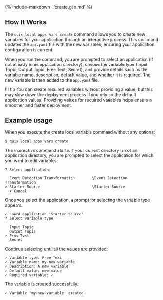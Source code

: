 {% include-markdown './create.gen.md' %}

## How It Works

The `quix local apps vars create` command allows you to create new variables for your application through an interactive process. This command updates the `app.yaml` file with the new variables, ensuring your application configuration is current.

When you run the command, you are prompted to select an application (if not already in an application directory), choose the variable type (Input Topic, Output Topic, Free Text, Secret), and provide details such as the variable name, description, default value, and whether it is required. The new variable is then added to the `app.yaml` file.

!!! tip
    You can create required variables without providing a value, but this may slow down the deployment process if you rely on the default application values. Providing values for required variables helps ensure a smoother and faster deployment.

## Example usage

When you execute the create local variable command without any options:

```
$ quix local apps vars create
```

The interactive command starts. If your current directory is not an application directory, you are prompted to select the application for which you want to edit variables:

```
? Select application:

  Event Detection Transformation        \Event Detection Transformation
> Starter Source                        \Starter Source
  ✗ Cancel
```

Once you select the application, a prompt for selecting the variable type appears:

```
✓ Found application 'Starter Source'
? Select variable type:

  Input Topic
  Output Topic
> Free Text
  Secret
```

Continue selecting until all the values are provided:

```
✓ Variable type: Free Text
✓ Variable name: my-new-variable
✓ Description: A new variable
✓ Default value: new-value
✓ Required variable: ✓
```

The variable is created successfully:

``` 
✓ Variable 'my-new-variable' created
```
